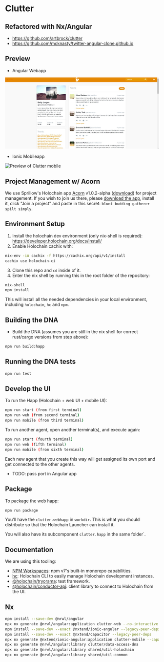
# Clutter

## Refactored with Nx/Angular
- https://github.com/artbrock/clutter
- https://github.com/mcknasty/twitter-angular-clone.github.io

## Preview

- Angular Webapp

![Preview of Clutter web](./docs/clutter-web-preview.jpg)

- Ionic Mobileapp

![Preview of Clutter mobile](https://raw.githubusercontent.com/pegaltier/clutter/develop/docs/clutter-web-preview.jpg)


## Project Management w/ Acorn

We use Sprillow's Holochain app [Acorn](https://github.com/lightningrodlabs/acorn) v1.0.2-alpha ([download](https://github.com/lightningrodlabs/acorn/releases/tag/v1.0.2-alpha)) for project management. If you wish to join us there, please [download the app](https://github.com/lightningrodlabs/acorn/releases/tag/v1.0.2-alpha), install it, click "Join a project" and paste in this secret: `blunt budding gatherer spilt simply`.

## Environment Setup

1. Install the holochain dev environment (only nix-shell is required): https://developer.holochain.org/docs/install/
2. Enable Holochain cachix with:

```bash
nix-env -iA cachix -f https://cachix.org/api/v1/install
cachix use holochain-ci
```

3. Clone this repo and `cd` inside of it.
4. Enter the nix shell by running this in the root folder of the repository: 

```bash
nix-shell
npm install
```

This will install all the needed dependencies in your local environment, including `holochain`, `hc` and `npm`.

## Building the DNA

- Build the DNA (assumes you are still in the nix shell for correct rust/cargo versions from step above):

```bash
npm run build:happ
```

## Running the DNA tests

```bash
npm run test
```

## Develop the UI

To run the Happ (Holochain + web UI + mobile UI):

``` bash
npm run start (from first terminal)
npm run web (from second terminal)
npm run mobile (from third terminal)
```

To run another agent, open another terminal(s), and execute again:

```bash
npm run start (fourth terminal)
npm run web (fifth terminal)
npm run mobile (from sixth terminal)
```

Each new agent that you create this way will get assigned its own port and get connected to the other agents.
- TODO: pass port in Angular app

## Package

To package the web happ:

``` bash
npm run package
```

You'll have the `clutter.webhapp` in `workdir`. This is what you should distribute so that the Holochain Launcher can install it.

You will also have its subcomponent `clutter.happ` in the same folder`.

## Documentation

We are using this tooling:

- [NPM Workspaces](https://docs.npmjs.com/cli/v7/using-npm/workspaces/): npm v7's built-in monorepo capabilities.
- [hc](https://github.com/holochain/holochain/tree/develop/crates/hc): Holochain CLI to easily manage Holochain development instances.
- [@holochain/tryorama](https://www.npmjs.com/package/@holochain/tryorama): test framework.
- [@holochain/conductor-api](https://www.npmjs.com/package/@holochain/conductor-api): client library to connect to Holochain from the UI.

## Nx

```bash
npm install --save-dev @nrwl/angular
npx nx generate @nrwl/angular:application clutter-web --no-interactive
npm install --save-dev --exact @nxtend/ionic-angular --legacy-peer-deps
npm install --save-dev --exact @nxtend/capacitor --legacy-peer-deps
npx nx generate @nxtend/ionic-angular:application clutter-mobile --capacitor false
npx nx generate @nrwl/angular:library clutter/data-access-dna
npx nx generate @nrwl/angular:library shared/util-holochain
npx nx generate @nrwl/angular:library shared/util-common
```